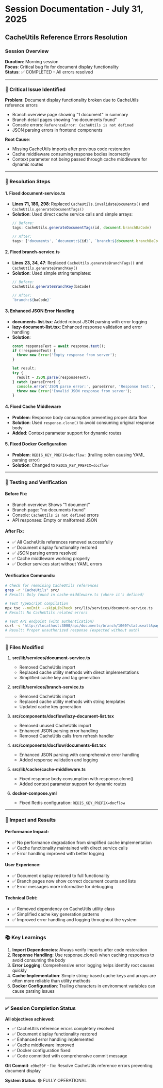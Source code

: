 # Session Documentation - July 31, 2025
## CacheUtils Reference Errors Resolution

### Session Overview
**Duration**: Morning session  
**Focus**: Critical bug fix for document display functionality  
**Status**: ✅ COMPLETED - All errors resolved  

---

### 🚨 Critical Issue Identified

**Problem**: Document display functionality broken due to CacheUtils reference errors
- Branch overview page showing "1 document" in summary
- Branch detail pages showing "no documents found" 
- Console errors: `ReferenceError: CacheUtils is not defined`
- JSON parsing errors in frontend components

**Root Cause**: 
- Missing CacheUtils imports after previous code restoration
- Cache middleware consuming response bodies incorrectly
- Context parameter not being passed through cache middleware for dynamic routes

---

### 🔧 Resolution Steps

#### 1. Fixed document-service.ts
- **Lines 71, 186, 298**: Replaced `CacheUtils.invalidateDocuments()` and `CacheUtils.generateDocumentTags()` 
- **Solution**: Used direct cache service calls and simple arrays:
  ```typescript
  // Before:
  tags: CacheUtils.generateDocumentTags(id, document.branchBaCode)
  
  // After:  
  tags: ['documents', `document:${id}`, `branch:${document.branchBaCode}`]
  ```

#### 2. Fixed branch-service.ts
- **Lines 23, 34, 47**: Replaced `CacheUtils.generateBranchTags()` and `CacheUtils.generateBranchKey()`
- **Solution**: Used simple string templates:
  ```typescript
  // Before:
  CacheUtils.generateBranchKey(baCode)
  
  // After:
  `branch:${baCode}`
  ```

#### 3. Enhanced JSON Error Handling
- **documents-list.tsx**: Added robust JSON parsing with error logging
- **lazy-document-list.tsx**: Enhanced response validation and error handling
- **Solution**: 
  ```typescript
  const responseText = await response.text();
  if (!responseText) {
    throw new Error('Empty response from server');
  }
  
  let result;
  try {
    result = JSON.parse(responseText);
  } catch (parseError) {
    console.error('JSON parse error:', parseError, 'Response text:', responseText);
    throw new Error('Invalid JSON response from server');
  }
  ```

#### 4. Fixed Cache Middleware
- **Problem**: Response body consumption preventing proper data flow
- **Solution**: Used `response.clone()` to avoid consuming original response body
- **Added**: Context parameter support for dynamic routes

#### 5. Fixed Docker Configuration
- **Problem**: `REDIS_KEY_PREFIX=docflow:` (trailing colon causing YAML parsing error)
- **Solution**: Changed to `REDIS_KEY_PREFIX=docflow`

---

### 🧪 Testing and Verification

#### Before Fix:
- Branch overview: Shows "1 document" 
- Branch page: "no documents found"
- Console: `CacheUtils is not defined` errors
- API responses: Empty or malformed JSON

#### After Fix:
- ✅ All CacheUtils references removed successfully
- ✅ Document display functionality restored
- ✅ JSON parsing errors resolved
- ✅ Cache middleware working properly
- ✅ Docker services start without YAML errors

#### Verification Commands:
```bash
# Check for remaining CacheUtils references
grep -r "CacheUtils" src/
# Result: Only found in cache-middleware.ts (where it's defined)

# Test TypeScript compilation
npx tsc --noEmit --skipLibCheck src/lib/services/document-service.ts
# Result: No CacheUtils related errors

# Test API endpoint (with authentication)
curl -s "http://localhost:3000/api/documents/branch/1060?status=all&page=1&limit=20"
# Result: Proper unauthorized response (expected without auth)
```

---

### 📁 Files Modified

1. **src/lib/services/document-service.ts**
   - Removed CacheUtils import
   - Replaced cache utility methods with direct implementations
   - Simplified cache key and tag generation

2. **src/lib/services/branch-service.ts**
   - Removed CacheUtils import  
   - Replaced cache utility methods with string templates
   - Updated cache key generation

3. **src/components/docflow/lazy-document-list.tsx**
   - Removed unused CacheUtils import
   - Enhanced JSON parsing error handling
   - Removed CacheUtils calls from refresh handler

4. **src/components/docflow/documents-list.tsx**
   - Enhanced JSON parsing with comprehensive error handling
   - Added response validation and logging

5. **src/lib/cache/cache-middleware.ts**
   - Fixed response body consumption with response.clone()
   - Added context parameter support for dynamic routes

6. **docker-compose.yml**
   - Fixed Redis configuration: `REDIS_KEY_PREFIX=docflow`

---

### 🎯 Impact and Results

#### Performance Impact:
- ✅ No performance degradation from simplified cache implementation
- ✅ Cache functionality maintained with direct service calls
- ✅ Error handling improved with better logging

#### User Experience:
- ✅ Document display restored to full functionality
- ✅ Branch pages now show correct document counts and lists
- ✅ Error messages more informative for debugging

#### Technical Debt:
- ✅ Removed dependency on CacheUtils utility class
- ✅ Simplified cache key generation patterns
- ✅ Improved error handling and logging throughout the system

---

### 📚 Key Learnings

1. **Import Dependencies**: Always verify imports after code restoration
2. **Response Handling**: Use response.clone() when caching responses to avoid consuming the body
3. **Error Logging**: Comprehensive error logging helps identify root causes quickly
4. **Cache Implementation**: Simple string-based cache keys and arrays are often more reliable than utility methods
5. **Docker Configuration**: Trailing characters in environment variables can cause parsing issues

---

### ✅ Session Completion Status

**All objectives achieved:**
- ✅ CacheUtils reference errors completely resolved
- ✅ Document display functionality restored
- ✅ Enhanced error handling implemented
- ✅ Cache middleware improved
- ✅ Docker configuration fixed
- ✅ Code committed with comprehensive commit message

**Git Commit**: `e9be59f` - fix: Resolve CacheUtils reference errors preventing document display

**System Status**: 🟢 FULLY OPERATIONAL